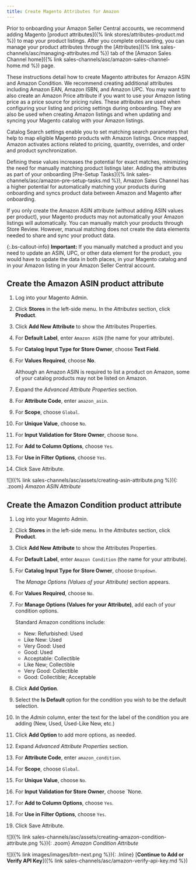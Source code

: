 ```yaml
---
title: Create Magento Attributes for Amazon
---
```


Prior to onboarding your Amazon Seller Central accounts, we recommend adding Magento [product attributes]({% link stores/attributes-product.md %}) to map your product listings. After you complete onboarding, you can manage your product attributes through the [Attributes]({% link sales-channels/asc/managing-attributes.md %}) tab of the [Amazon Sales Channel home]({% link sales-channels/asc/amazon-sales-channel-home.md %}) page.

These instructions detail how to create Magento attributes for Amazon ASIN and Amazon Condition. We recommend creating additional attributes including Amazon EAN, Amazon ISBN, and Amazon UPC. You may want to also create an Amazon Price attribute if you want to use your Amazon listing price as a price source for pricing rules. These attributes are used when configuring your listing and pricing settings during onboarding. They are also be used when creating Amazon listings and when updating and syncing your Magento catalog with your Amazon listings.

Catalog Search settings enable you to set matching search parameters that help to map eligible Magento products with Amazon listings. Once mapped, Amazon activates actions related to pricing, quantity, overrides, and order and product synchronization.

Defining these values increases the potential for exact matches, minimizing the need for manually matching product listings later. Adding the attributes as part of your onboarding [Pre-Setup Tasks]({% link sales-channels/asc/amazon-pre-setup-tasks.md %}), Amazon Sales Channel has a higher potential for automatically matching your products during onboarding and syncs product data between Amazon and Magento after onboarding.

If you only create the Amazon ASIN attribute (without adding ASIN values per product), your Magento products may not automatically your Amazon listings will automatically. You can manually match your products through Store Review. However, manual matching does not create the data elements needed to share and sync your product data.

{:.bs-callout-info}
**Important:** If you manually matched a product and you need to update an ASIN, UPC, or other data element for the product, you would have to update the data in both places, in your Magento catalog and in your Amazon listing in your Amazon Seller Central account.

## Create the Amazon ASIN product attribute

1. Log into your Magento Admin.

1. Click **Stores** in the left-side menu. In the _Attributes_ section, click **Product**.

1. Click **Add New Attribute** to show the Attributes Properties.

1. For **Default Label**, enter `Amazon ASIN` (the name for your attribute).

1. For **Catalog Input Type for Store Owner**, choose **Text Field**.

1. For **Values Required**, choose **No**.

    Although an Amazon ASIN is required to list a product on Amazon, some of your catalog products may not be listed on Amazon.

1. Expand the _Advanced Attribute Properties_ section.

1. For **Attribute Code**, enter `amazon_asin`.

1. For **Scope**, choose `Global`.

1. For **Unique Value**, choose `No`.

1. For **Input Validation for Store Owner**, choose `None`.

1. For **Add to Column Options**, choose `Yes`.

1. For **Use in Filter Options**, choose `Yes`.

1. Click <span class="btn">Save Attribute</span>.

![]({% link sales-channels/asc/assets/creating-asin-attribute.png %}){: .zoom}
_Amazon ASIN Attribute_

## Create the Amazon Condition product attribute

1. Log into your Magento Admin.

1. Click **Stores** in the left-side menu. In the _Attributes_ section, click **Product**.

1. Click **Add New Attribute** to show the Attributes Properties.

1. For **Default Label**, enter `Amazon Condition` (the name for your attribute).

1. For **Catalog Input Type for Store Owner**, choose `Dropdown`.

     The _Manage Options (Values of your Attribute)_ section appears.

1. For **Values Required**, choose `No`.

1. For **Manage Options (Values for your Attribute)**, add each of your condition options.

     Standard Amazon conditions include:

     - New: Refurbished: Used
     - Like New: Used
     - Very Good: Used
     - Good: Used
     - Acceptable: Collectible
     - Like New; Collectible
     - Very Good: Collectible
     - Good: Collectible; Acceptable

1. Click **Add Option**.

1. Select the **Is Default** option for the condition you wish to be the default selection.

1. In the _Admin_ column, enter the text for the label of the condition you are adding (New, Used, Used-Like New, etc.)

1. Click **Add Option** to add more options, as needed.

1. Expand _Advanced Attribute Properties_ section.

1. For **Attribute Code**, enter `amazon_condition`.

1. For **Scope**, choose `Global`.

1. For **Unique Value**, choose `No`.

1. For **Input Validation for Store Owner**, choose `None.

1. For **Add to Column Options**, choose `Yes`.

1. For **Use in Filter Options**, choose `Yes`.

1. Click <span class="btn">Save Attribute</span>.

![]({% link sales-channels/asc/assets/creating-amazon-condition-attribute.png %}){: .zoom}
_Amazon Condition Attribute_

![]({% link images/images/btn-next.png %}){: .Inline} [**Continue to Add or Verify API Key**]({% link sales-channels/asc/amazon-verify-api-key.md %})